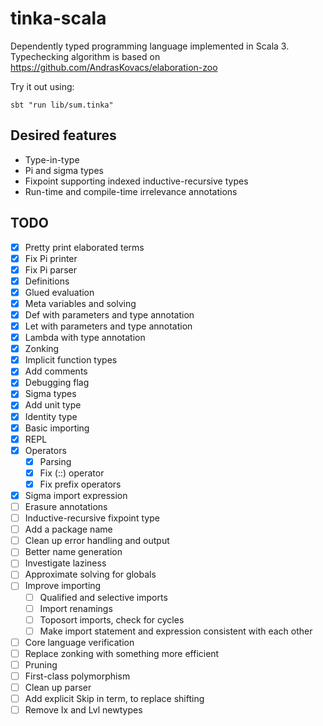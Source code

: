 # tinka-scala

Dependently typed programming language implemented in Scala 3.
Typechecking algorithm is based on https://github.com/AndrasKovacs/elaboration-zoo

Try it out using:

```
sbt "run lib/sum.tinka"
```

## Desired features

- Type-in-type
- Pi and sigma types
- Fixpoint supporting indexed inductive-recursive types
- Run-time and compile-time irrelevance annotations

## TODO

- [x] Pretty print elaborated terms
- [x] Fix Pi printer
- [x] Fix Pi parser
- [x] Definitions
- [x] Glued evaluation
- [x] Meta variables and solving
- [x] Def with parameters and type annotation
- [x] Let with parameters and type annotation
- [x] Lambda with type annotation
- [x] Zonking
- [x] Implicit function types
- [x] Add comments
- [x] Debugging flag
- [x] Sigma types
- [x] Add unit type
- [x] Identity type
- [x] Basic importing
- [x] REPL
- [x] Operators
  - [x] Parsing
  - [x] Fix (::) operator
  - [x] Fix prefix operators
- [x] Sigma import expression
- [ ] Erasure annotations
- [ ] Inductive-recursive fixpoint type
- [ ] Add a package name
- [ ] Clean up error handling and output
- [ ] Better name generation
- [ ] Investigate laziness
- [ ] Approximate solving for globals
- [ ] Improve importing
  - [ ] Qualified and selective imports
  - [ ] Import renamings
  - [ ] Toposort imports, check for cycles
  - [ ] Make import statement and expression consistent with each other
- [ ] Core language verification
- [ ] Replace zonking with something more efficient
- [ ] Pruning
- [ ] First-class polymorphism
- [ ] Clean up parser
- [ ] Add explicit Skip in term, to replace shifting
- [ ] Remove Ix and Lvl newtypes
